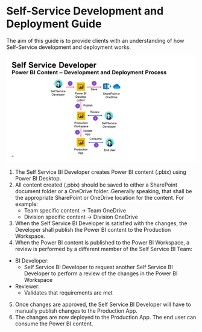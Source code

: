 # Self-Service Development and Deployment Guide
The aim of this guide is to provide clients with an understanding of how Self-Service development and deployment works. 


![Self Service BI Development and Deployment Process](img/self-service-bi-development-deployment.png)

1. The Self Service BI Developer creates Power BI content (.pbix) using Power BI Desktop.
2. All content created (.pbix) should be saved to either a SharePoint document folder or a OneDrive folder. Generally speaking, that shall be the appropriate SharePoint or OneDrive location for the content. For example: 
    - Team specific content -> Team OneDrive
    - Division specific content -> Division OneDrive
3. When the Self Service BI Developer is satisfied with the changes, the Developer shall publish the Power BI content to the Production Workspace. 
4. When the Power BI content is published to the Power BI Workspace, a review is performed by a different member of the Self Service BI Team:
  - BI Developer:  
    - Self Service BI Developer to request another Self Service BI Developer to perform a review of the changes in the Power BI Workspace 
  - Reviewer: 
    - Validates that requirements are met
5. Once changes are approved, the Self Service BI Developer will have to manually publish changes to the Production App.
6. The changes are now deployed to the Production App. The end user can consume the Power BI content. 